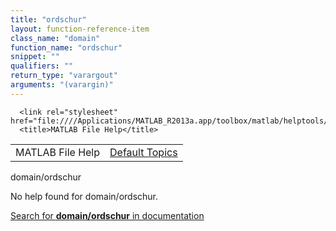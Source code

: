```yaml
---
title: "ordschur"
layout: function-reference-item
class_name: "domain"
function_name: "ordschur"
snippet: ""
qualifiers: ""
return_type: "varargout"
arguments: "(varargin)"
---
```


<html>
   <head>
      <meta http-equiv="Content-Type" content="text/html; charset=utf-8">
   
      <link rel="stylesheet" href="file:////Applications/MATLAB_R2013a.app/toolbox/matlab/helptools/private/helpwin.css">
      <title>MATLAB File Help</title>
   </head>
   <body>
      <!--Single-page help-->
      <table border="0" cellspacing="0" width="100%">
         <tr class="subheader">
            <td class="headertitle">MATLAB File Help</td>
            <td class="subheader-right"><a href="matlab:helpwin">Default Topics</a></td>
         </tr>
      </table>
      <div class="title">domain/ordschur</div>
      <!--No help found-->
      <p>No help found for <span class="helptopic">domain/ordschur</span>.
      </p>
      <p><a href="matlab:docsearch('domain/ordschur')">
            Search for <b>domain/ordschur</b> in documentation
            </a></p>
   </body>
</html>
